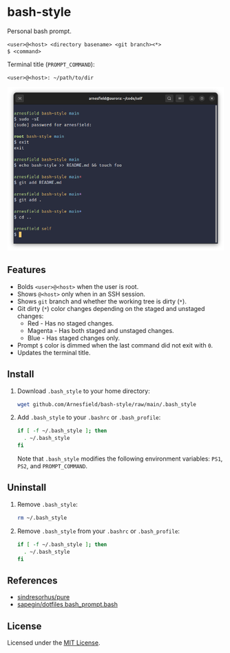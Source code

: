 # bash-style

Personal bash prompt.

```
<user>@<host> <directory basename> <git branch><*>
$ <command>
```

Terminal title (`PROMPT_COMMAND`):

```
<user>@<host>: ~/path/to/dir
```

![bash-style preview](./preview.png "bash-style preview")

## Features

- Bolds `<user>@<host>` when the user is root.
- Shows `@<host>` only when in an SSH session.
- Shows `git` branch and whether the working tree is dirty (`*`).
- Git dirty (`*`) color changes depending on the staged and unstaged changes:
  - Red - Has no staged changes.
  - Magenta - Has both staged and unstaged changes.
  - Blue - Has staged changes only.
- Prompt `$` color is dimmed when the last command did not exit with `0`.
- Updates the terminal title.

## Install

1. Download `.bash_style` to your home directory:

   ```sh
   wget github.com/Arnesfield/bash-style/raw/main/.bash_style
   ```

2. Add `.bash_style` to your `.bashrc` or `.bash_profile`:

   ```sh
   if [ -f ~/.bash_style ]; then
     . ~/.bash_style
   fi
   ```

   Note that `.bash_style` modifies the following environment variables: `PS1`, `PS2`, and `PROMPT_COMMAND`.

## Uninstall

1. Remove `.bash_style`:

   ```sh
   rm ~/.bash_style
   ```

1. Remove `.bash_style` from your `.bashrc` or `.bash_profile`:

   ```sh
   if [ -f ~/.bash_style ]; then
     . ~/.bash_style
   fi
   ```

## References

- [sindresorhus/pure](https://github.com/sindresorhus/pure)
- [sapegin/dotfiles bash_prompt.bash](https://github.com/sapegin/dotfiles/blob/dd063f9c30de7d2234e8accdb5272a5cc0a3388b/includes/bash_prompt.bash)

## License

Licensed under the [MIT License](LICENSE).
